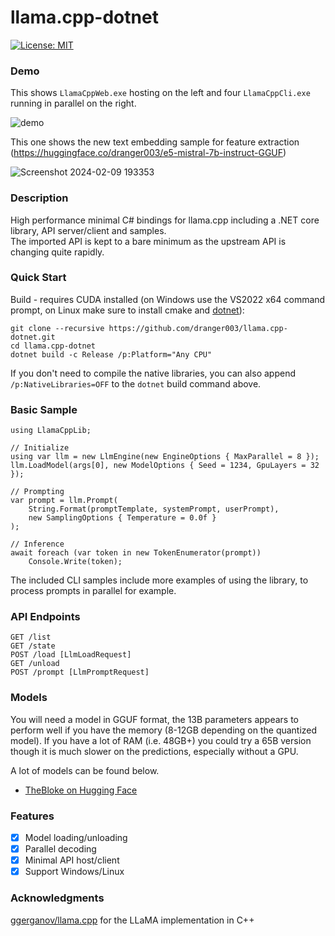 # llama.cpp-dotnet

[![License: MIT](https://img.shields.io/badge/License-MIT-yellow.svg)](https://opensource.org/licenses/MIT)

### Demo

This shows `LlamaCppWeb.exe` hosting on the left and four `LlamaCppCli.exe` running in parallel on the right.

![demo](https://github.com/dranger003/llama.cpp-dotnet/assets/1760549/ad560ac5-31ca-4cf0-93a5-a1a6ccf9b446)

This one shows the new text embedding sample for feature extraction (https://huggingface.co/dranger003/e5-mistral-7b-instruct-GGUF)

![Screenshot 2024-02-09 193353](https://github.com/dranger003/llama.cpp-dotnet/assets/1760549/432ce6d2-7e8b-41f5-861e-3170c368b95a)

### Description

High performance minimal C# bindings for llama.cpp including a .NET core library, API server/client and samples.  
The imported API is kept to a bare minimum as the upstream API is changing quite rapidly.

### Quick Start

Build - requires CUDA installed (on Windows use the VS2022 x64 command prompt, on Linux make sure to install cmake and [dotnet](https://learn.microsoft.com/en-us/dotnet/core/install/linux)):
```
git clone --recursive https://github.com/dranger003/llama.cpp-dotnet.git
cd llama.cpp-dotnet
dotnet build -c Release /p:Platform="Any CPU"
```
If you don't need to compile the native libraries, you can also append `/p:NativeLibraries=OFF` to the `dotnet` build command above.

### Basic Sample

```
using LlamaCppLib;

// Initialize
using var llm = new LlmEngine(new EngineOptions { MaxParallel = 8 });
llm.LoadModel(args[0], new ModelOptions { Seed = 1234, GpuLayers = 32 });

// Prompting
var prompt = llm.Prompt(
    String.Format(promptTemplate, systemPrompt, userPrompt),
    new SamplingOptions { Temperature = 0.0f }
);

// Inference
await foreach (var token in new TokenEnumerator(prompt))
    Console.Write(token);
```

The included CLI samples include more examples of using the library, to process prompts in parallel for example.

### API Endpoints
```
GET /list
GET /state
POST /load [LlmLoadRequest]
GET /unload
POST /prompt [LlmPromptRequest]
```

### Models

You will need a model in GGUF format, the 13B parameters appears to perform well if you have the memory (8-12GB depending on the quantized model).
If you have a lot of RAM (i.e. 48GB+) you could try a 65B version though it is much slower on the predictions, especially without a GPU.

A lot of models can be found below.

- [TheBloke on Hugging Face](https://huggingface.co/TheBloke)

### Features

- [X] Model loading/unloading
- [x] Parallel decoding
- [x] Minimal API host/client
- [X] Support Windows/Linux

### Acknowledgments

[ggerganov/llama.cpp](https://github.com/ggerganov/llama.cpp) for the LLaMA implementation in C++  

